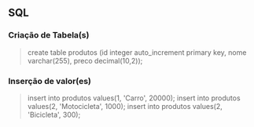 ## SQL

### Criação de Tabela(s)
> create table produtos (id integer auto_increment primary key, nome varchar(255), preco decimal(10,2));

### Inserção de valor(es)
> insert into produtos values(1, 'Carro', 20000);
> insert into produtos values(2, 'Motocicleta', 1000);
> insert into produtos values(2, 'Bicicleta', 300);